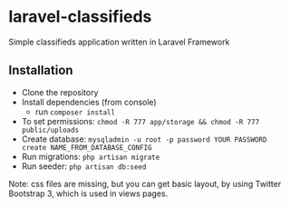 laravel-classifieds
===================

Simple classifieds application written in Laravel Framework

## Installation

- Clone the repository
- Install dependencies (from console)
    - run ```composer install```
- To set permissions: ```chmod -R 777 app/storage && chmod -R 777 public/uploads```
- Create database: ```mysqladmin -u root -p password YOUR PASSWORD create NAME_FROM_DATABASE_CONFIG```
- Run migrations: ```php artisan migrate```
- Run seeder: ```php artisan db:seed```

Note:
css files are missing, but you can get basic layout, by using Twitter Bootstrap 3, which is used in views pages.
